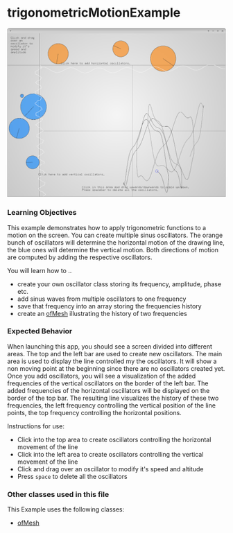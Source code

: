 # trigonometricMotionExample

![Screenshot of trigonometricMotionExample](trigonometricMotionExample.png)

### Learning Objectives

This example demonstrates how to apply trigonometric functions to a motion on the screen. You can create multiple sinus oscillators. The orange bunch of oscillators will determine the horizontal motion of the drawing line, the blue ones will determine the vertical motion. Both directions of motion are computed by adding the respective oscillators.

You will learn how to ..
* create your own oscillator class storing its frequency, amplitude, phase etc.
* add sinus waves from multiple oscillators to one frequency
* save that frequency into an array storing the frequencies history
* create an [ofMesh](http://openframeworks.cc/documentation/3d/ofMesh/) illustrating the history of two frequencies



### Expected Behavior

When launching this app, you should see a screen divided into different areas. The top and the left bar are used to create new oscillators. The main area is used to display the line controlled my the oscillators. It will show a non moving point at the beginning since there are no oscillators created yet. Once you add oscillators, you will see a visualization of the added frequencies of the vertical oscillators on the border of the left bar. The added frequencies of the horizontal oscillators will be displayed on the border of the top bar. The resulting line visualizes the history of these two frequencies, the left frequency controlling the vertical position of the line points, the top frequency controlling the horizontal positions.

Instructions for use:

* Click into the top area to create oscillators controlling the horizontal movement of the line
* Click into the left area to create oscillators controlling the vertical movement of the line
* Click and drag over an oscillator to modify it's speed and altitude
* Press ```space``` to delete all the oscillators

### Other classes used in this file

This Example uses the following classes:

* [ofMesh](http://openframeworks.cc/documentation/3d/ofMesh/)
